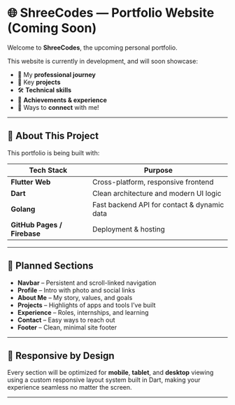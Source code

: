 # 🌐 ShreeCodes — Portfolio Website (Coming Soon)

Welcome to **ShreeCodes**, the upcoming personal portfolio.

This website is currently in development, and will soon showcase:
- 📌 My **professional journey**
- 💼 Key **projects**
- 🛠️ **Technical skills**
- 🌟 **Achievements & experience**
- 🤝 Ways to **connect** with me!

---

## 📌 About This Project

This portfolio is being built with:

| Tech Stack      | Purpose                                     |
|-----------------|-----------------------------------------    |
| **Flutter Web** | Cross-platform, responsive frontend         |
| **Dart**        | Clean architecture and modern UI logic      |
| **Golang**      | Fast backend API for contact & dynamic data |
| **GitHub Pages / Firebase** | Deployment & hosting            |

---

## 🧩 Planned Sections

- **Navbar** – Persistent and scroll-linked navigation
- **Profile** – Intro with photo and social links
- **About Me** – My story, values, and goals
- **Projects** – Highlights of apps and tools I’ve built
- **Experience** – Roles, internships, and learning
- **Contact** – Easy ways to reach out
- **Footer** – Clean, minimal site footer

---

## 📱 Responsive by Design

Every section will be optimized for **mobile**, **tablet**, and **desktop** viewing using a custom responsive layout system built in Dart, making your experience seamless no matter the screen.

---